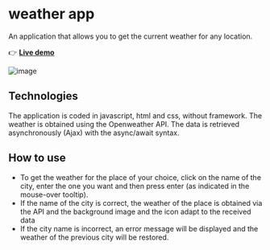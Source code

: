# weather app

An application that allows you to get the current weather for any location.

👉 [**Live demo**](http://phpstack-856558-2958366.cloudwaysapps.com/)

![image](https://user-images.githubusercontent.com/45925914/176819624-22c531cb-af51-43b7-92de-e7934b254acf.png)

## Technologies

The application is coded in javascript, html and css, without framework. The weather is obtained using the Openweather API. The data is retrieved asynchronously (Ajax) with the async/await syntax.

## How to use
- To get the weather for the place of your choice, click on the name of the city, enter the one you want and then press enter (as indicated in the mouse-over tooltip).
- If the name of the city is correct, the weather of the place is obtained via the API and the background image and the icon adapt to the received data
- If the city name is incorrect, an error message will be displayed and the weather of the previous city will be restored.
